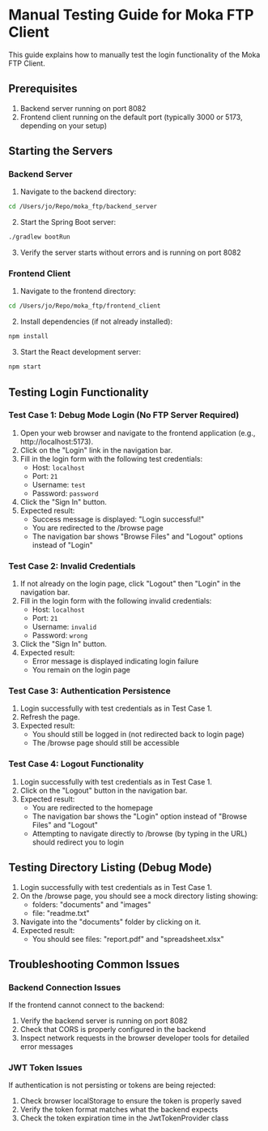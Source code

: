 # Manual Testing Guide for Moka FTP Client

This guide explains how to manually test the login functionality of the Moka FTP Client.

## Prerequisites

1. Backend server running on port 8082
2. Frontend client running on the default port (typically 3000 or 5173, depending on your setup)

## Starting the Servers

### Backend Server

1. Navigate to the backend directory:
```bash
cd /Users/jo/Repo/moka_ftp/backend_server
```

2. Start the Spring Boot server:
```bash
./gradlew bootRun
```

3. Verify the server starts without errors and is running on port 8082

### Frontend Client

1. Navigate to the frontend directory:
```bash
cd /Users/jo/Repo/moka_ftp/frontend_client
```

2. Install dependencies (if not already installed):
```bash
npm install
```

3. Start the React development server:
```bash
npm start
```

## Testing Login Functionality

### Test Case 1: Debug Mode Login (No FTP Server Required)

1. Open your web browser and navigate to the frontend application (e.g., http://localhost:5173).
2. Click on the "Login" link in the navigation bar.
3. Fill in the login form with the following test credentials:
   - Host: `localhost`
   - Port: `21`
   - Username: `test`
   - Password: `password`
4. Click the "Sign In" button.
5. Expected result: 
   - Success message is displayed: "Login successful!"
   - You are redirected to the /browse page
   - The navigation bar shows "Browse Files" and "Logout" options instead of "Login"

### Test Case 2: Invalid Credentials

1. If not already on the login page, click "Logout" then "Login" in the navigation bar.
2. Fill in the login form with the following invalid credentials:
   - Host: `localhost`
   - Port: `21`
   - Username: `invalid`
   - Password: `wrong`
3. Click the "Sign In" button.
4. Expected result: 
   - Error message is displayed indicating login failure
   - You remain on the login page

### Test Case 3: Authentication Persistence

1. Login successfully with test credentials as in Test Case 1.
2. Refresh the page.
3. Expected result:
   - You should still be logged in (not redirected back to login page)
   - The /browse page should still be accessible

### Test Case 4: Logout Functionality

1. Login successfully with test credentials as in Test Case 1.
2. Click on the "Logout" button in the navigation bar.
3. Expected result:
   - You are redirected to the homepage
   - The navigation bar shows the "Login" option instead of "Browse Files" and "Logout"
   - Attempting to navigate directly to /browse (by typing in the URL) should redirect you to login

## Testing Directory Listing (Debug Mode)

1. Login successfully with test credentials as in Test Case 1.
2. On the /browse page, you should see a mock directory listing showing:
   - folders: "documents" and "images"
   - file: "readme.txt"
3. Navigate into the "documents" folder by clicking on it.
4. Expected result:
   - You should see files: "report.pdf" and "spreadsheet.xlsx"

## Troubleshooting Common Issues

### Backend Connection Issues

If the frontend cannot connect to the backend:

1. Verify the backend server is running on port 8082
2. Check that CORS is properly configured in the backend
3. Inspect network requests in the browser developer tools for detailed error messages

### JWT Token Issues

If authentication is not persisting or tokens are being rejected:

1. Check browser localStorage to ensure the token is properly saved
2. Verify the token format matches what the backend expects
3. Check the token expiration time in the JwtTokenProvider class
